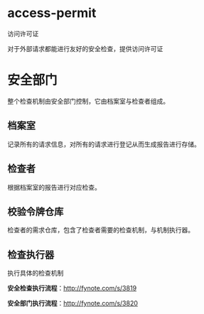 # access-permit
访问许可证

对于外部请求都能进行友好的安全检查，提供访问许可证

<h1>安全部门</h1>
整个检查机制由安全部门控制，它由档案室与检查者组成。

<h2>档案室</h2>
记录所有的请求信息，对所有的请求进行登记从而生成报告进行存储。

<h2>检查者</h2>
根据档案室的报告进行对应检查。

<h2>校验令牌仓库</h2>
检查者的需求仓库，包含了检查者需要的检查机制，与机制执行器。

<h2>检查执行器</h2><p/>
执行具体的检查机制

**安全检查执行流程**：http://fynote.com/s/3819


**安全部门执行流程**：http://fynote.com/s/3820
